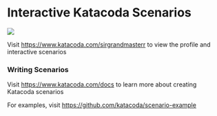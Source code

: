 # Interactive Katacoda Scenarios

[![](http://shields.katacoda.com/katacoda/sirgrandmasterr/count.svg)](https://www.katacoda.com/sirgrandmasterr "Get your profile on Katacoda.com")

Visit https://www.katacoda.com/sirgrandmasterr to view the profile and interactive scenarios

### Writing Scenarios
Visit https://www.katacoda.com/docs to learn more about creating Katacoda scenarios

For examples, visit https://github.com/katacoda/scenario-example
